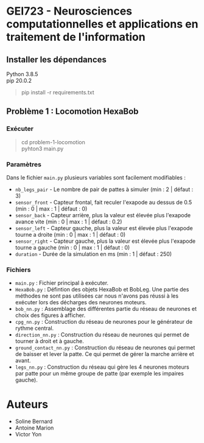 # GEI723 - Neurosciences computationnelles et applications en traitement de l'information

## Installer les dépendances

Python 3.8.5  
pip 20.0.2

> pip install -r requirements.txt

## Problème 1 : Locomotion HexaBob

### Exécuter

> cd problem-1-locomotion  
> pyhton3 main.py

### Paramètres

Dans le fichier `main.py` plusieurs variables sont facilement modifiables :

* `nb_legs_pair` - Le nombre de pair de pattes à simuler (min : 2 | défaut : 3)
* `sensor_front` - Capteur frontal, fait reculer l'exapode au dessus de 0.5 (min : 0 | max : 1 | défaut : 0)
* `sensor_back` - Capteur arrière, plus la valeur est élevée plus l'exapode avance vite (min : 0 | max : 1 | défaut : 0.2)
* `sensor_left` - Capteur gauche, plus la valeur est élevée plus l'exapode tourne a droite (min : 0 | max : 1 | défaut : 0)
* `sensor_right` - Capteur gauche, plus la valeur est élevée plus l'exapode tourne a gauche (min : 0 | max : 1 | défaut : 0)
* `duration` - Durée de la simulation en ms (min : 1 | défaut : 250)

### Fichiers

* `main.py` : Fichier principal à exécuter.
* `HexaBob.py` : Défintion des objets HexaBob et BobLeg. Une partie des méthodes ne sont pas utilisées car nous n'avons pas réussi à les exécuter lors des décharges des neurones moteurs.
* `bob_nn.py` : Assemblage des différentes partie du réseau de neurones et choix des figures à afficher.
* `cpg_nn.py` : Construction du réseau de neurones pour le générateur de rythme central.
* `direction_nn.py` : Construction du réseau de neurones qui permet de tourner à droit et à gauche.
* `ground_contact_nn.py` : Construction du réseau de neurones qui permet de baisser et lever la patte. Ce qui permet de gérer la marche arrière et avant.
* `legs_nn.py` : Construction du réseau qui gère les 4 neurones moteurs par patte pour un même groupe de patte (par exemple les impaires gauche).

# Auteurs

* Soline Bernard
* Antoine Marion
* Victor Yon
